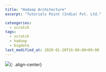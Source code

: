 ```yaml
---
title: "Hadoop Architecture"
excerpt: "Tutorials Point (India) Pvt. Ltd."

cateogories:
  - scratch
tags:
  - scratch
  - hadoop
  - bigdata
last_modified_at: 2020-01-20T16:00:00+09:00
---
```


![](https://eliotjang.github.io/assets/images/architecture-of-apache-hadoop){: .align-center}  


